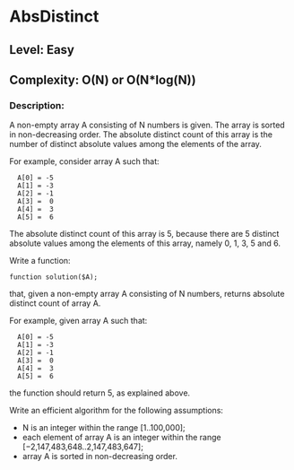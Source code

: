 # AbsDistinct
## Level: Easy
## Complexity: O(N) or O(N*log(N))
### Description:

A non-empty array A consisting of N numbers is given. The array is sorted in non-decreasing order. The absolute distinct count of this array is the number of distinct absolute values among the elements of the array.

For example, consider array A such that:

      A[0] = -5
      A[1] = -3
      A[2] = -1
      A[3] =  0
      A[4] =  3
      A[5] =  6
The absolute distinct count of this array is 5, because there are 5 distinct absolute values among the elements of this array, namely 0, 1, 3, 5 and 6.

Write a function:

    function solution($A);

that, given a non-empty array A consisting of N numbers, returns absolute distinct count of array A.

For example, given array A such that:

      A[0] = -5
      A[1] = -3
      A[2] = -1
      A[3] =  0
      A[4] =  3
      A[5] =  6

the function should return 5, as explained above.

Write an efficient algorithm for the following assumptions:

* N is an integer within the range [1..100,000];
* each element of array A is an integer within the range [−2,147,483,648..2,147,483,647];
* array A is sorted in non-decreasing order.
